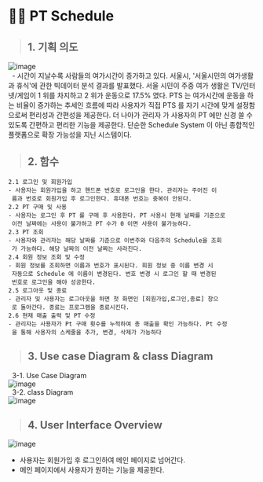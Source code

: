 #  🏃‍♂️ PT Schedule

> ## 1. 기획 의도
>> 
![image](https://user-images.githubusercontent.com/58438267/176190265-b85cec18-8da0-4852-87f3-f982a508443b.png)
<br>&nbsp; - 시간이 지날수록 사람들의 여가시간이 증가하고 있다. 서울시, '서울시민의 여가생활과 휴식'에 관한 빅데이터 분석 결과를
발표했다. 서울 시민이 주중 여가 생활은 TV/인터넷/게임이 1 위를 차지하고 2 위가 운동으로
17.5% 였다. PTS 는 여가시간에 운동을 하는 비율이 증가하는 추세인 흐름에 따라 사용자가
직접 PTS 를 자기 시간에 맞게 설정함으로써 편리성과 간편성을 제공한다. 더 나아가 관리자
가 사용자의 PT 에만 신경 쓸 수 있도록 간편하고 편리한 기능을 제공한다. 단순한 Schedule 
System 이 아닌 종합적인 플랫폼으로 확장 가능성을 지닌 시스템이다.

> ## 2. 함수
>>
```
2.1 로그인 및 회원가입
- 사용자는 회원가입을 하고 핸드폰 번호로 로그인을 한다. 관리자는 주어진 이
 름과 번호로 회원가입 후 로그인한다. 휴대폰 번호는 중복이 안된다.
2.2 PT 구매 및 사용
- 사용자는 로그인 후 PT 를 구매 후 사용한다. PT 사용시 현재 날짜를 기준으로
 이전 날짜에는 사용이 불가하고 PT 수가 0 이면 사용이 불가능하다.
2.3 PT 조회
- 사용자와 관리자는 해당 날짜를 기준으로 이번주와 다음주의 Schedule을 조회
 가 가능하다. 해당 날짜의 이전 날짜는 사라진다.
2.4 회원 정보 조회 및 수정
- 회원 정보를 조회하면 이름과 번호가 표시된다. 회원 정보 중 이름 변경 시
 자동으로 Schedule 에 이름이 변경된다. 번호 변경 시 로그인 할 때 변경된
 번호로 로그인을 해야 성공한다.
2.5 로그아웃 및 종료
- 관리자 및 사용자는 로그아웃을 하면 첫 화면인 [회원가입,로그인,종료] 창으
 로 돌아간다. 종료는 프로그램을 종료시킨다.
2.6 현재 매출 출력 및 PT 수정
- 관리자는 사용자가 Pt 구매 횟수를 누적하여 총 매출을 확인 가능하다. Pt 수정
 을 통해 사용자의 스케줄을 추가, 변경, 삭제가 가능하다
```

> ## 3. Use case Diagram & class Diagram
>>
&nbsp;&nbsp;3-1. Use Case Diagram
<br>![image](https://user-images.githubusercontent.com/58438267/176191139-71640b89-879d-4b00-94a6-1443790594a1.png)
<br> &nbsp;&nbsp;3-2. class Diagram
<br> ![image](https://user-images.githubusercontent.com/58438267/176191288-f0008515-58e6-46a5-bc88-0b83128f830f.png)

> ## 4. User Interface Overview
>>
![image](https://user-images.githubusercontent.com/58438267/176191704-1e145bfe-54af-4160-8a57-663c91d6ac26.png)
 - 사용자는 회원가입 후 로그인하여 메인 페이지로 넘어간다.<br>
 - 메인 페이지에서 사용자가 원하는 기능을 제공한다.

